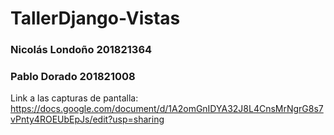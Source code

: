 # TallerDjango-Vistas

### Nicolás Londoño 201821364
### Pablo Dorado 201821008


Link a las capturas de pantalla:
https://docs.google.com/document/d/1A2omGnIDYA32J8L4CnsMrNgrG8s7vPnty4ROEUbEpJs/edit?usp=sharing
